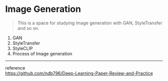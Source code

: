 # Image Generation
> This is a space for studying image generation with GAN, StyleTransfer and so on.

1. GAN
2. StyleTransfer
3. StyleCLIP
4. Process of Image generation

---
reference </br>
https://github.com/ndb796/Deep-Learning-Paper-Review-and-Practice
